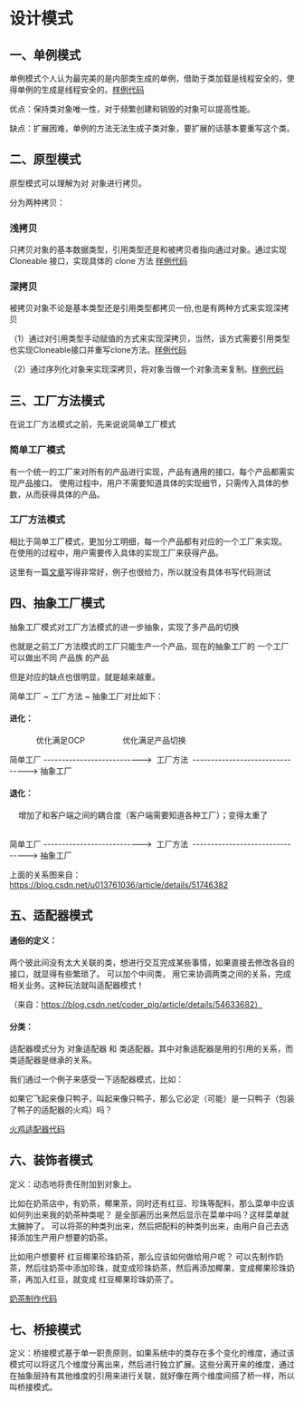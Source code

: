 # 设计模式

## 一、单例模式
单例模式个人认为最完美的是内部类生成的单例，借助于类加载是线程安全的，使得单例的生成是线程安全的。[样例代码](https://github.com/linweijiang/DesignPatterns/blob/master/src/main/java/com/lwj/basis/designpatterns/single/SingletonInnerClass.java)

优点：保持类对象唯一性，对于频繁创建和销毁的对象可以提高性能。

缺点：扩展困难，单例的方法无法生成子类对象，要扩展的话基本要重写这个类。

## 二、原型模式
原型模式可以理解为对 对象进行拷贝。

分为两种拷贝：

### 浅拷贝

  只拷贝对象的基本数据类型，引用类型还是和被拷贝者指向通过对象。通过实现 Cloneable 接口，实现具体的 clone 方法 [样例代码](https://github.com/linweijiang/DesignPatterns/tree/master/src/main/java/com/lwj/basis/designpatterns/prototype/shallow/)

### 深拷贝

  被拷贝对象不论是基本类型还是引用类型都拷贝一份,也是有两种方式来实现深拷贝

（1）通过对引用类型手动赋值的方式来实现深拷贝，当然，该方式需要引用类型也实现Cloneable接口并重写clone方法。[样例代码](https://github.com/linweijiang/DesignPatterns/tree/master/src/main/java/com/lwj/basis/designpatterns/prototype/deep/copy/)

（2）通过序列化对象来实现深拷贝，将对象当做一个对象流来复制。[样例代码](https://github.com/linweijiang/DesignPatterns/tree/master/src/main/java/com/lwj/basis/designpatterns/prototype/deep/serializable/)

## 三、工厂方法模式

在说工厂方法模式之前，先来说说简单工厂模式

### 简单工厂模式

有一个统一的工厂来对所有的产品进行实现，产品有通用的接口，每个产品都需实现产品接口。
使用过程中，用户不需要知道具体的实现细节，只需传入具体的参数，从而获得具体的产品。

### 工厂方法模式

相比于简单工厂模式，更加分工明细，每一个产品都有对应的一个工厂来实现。
在使用的过程中，用户需要传入具体的实现工厂来获得产品。

这里有一篇[文章](https://blog.csdn.net/coder_pig/article/details/54601954)写得非常好，例子也很给力，所以就没有具体书写代码测试

## 四、抽象工厂模式

抽象工厂模式对工厂方法模式的进一步抽象，实现了多产品的切换

也就是之前工厂方法模式的工厂只能生产一个产品，现在的抽象工厂的 一个工厂可以做出不同 产品族 的产品

但是对应的缺点也很明显，就是越来越重。

简单工厂 ~ 工厂方法 ~ 抽象工厂对比如下：

#### 进化：

            优化满足OCP                                   优化满足产品切换

简单工厂 --------------------------->  工厂方法  --------------------------------> 抽象工厂



#### 退化：

    增加了和客户端之间的耦合度（客户端需要知道各种工厂）；变得太重了                                    

简单工厂 --------------------------->  工厂方法  --------------------------------> 抽象工厂

上面的关系图来自：https://blog.csdn.net/u013761036/article/details/51746382

## 五、适配器模式

#### 通俗的定义：

两个彼此间没有太大关联的类，想进行交互完成某些事情，如果直接去修改各自的接口，就显得有些繁琐了。
可以加个中间类， 用它来协调两类之间的关系，完成相关业务。这种玩法就叫适配器模式！

（来自：https://blog.csdn.net/coder_pig/article/details/54633682）

#### 分类：

适配器模式分为 对象适配器 和 类适配器。其中对象适配器是用的引用的关系，而类适配器是继承的关系。

我们通过一个例子来感受一下适配器模式，比如：

如果它飞起来像只鸭子，叫起来像只鸭子，那么它必定（可能）是一只鸭子（包装了鸭子的适配器的火鸡）吗？

[火鸡适配器代码](https://github.com/linweijiang/DesignPatterns/tree/master/src/main/java/com/lwj/basis/designpatterns/adaptor/AdaptorTest.java)

## 六、装饰者模式

定义：动态地将责任附加到对象上。

比如在奶茶店中，有奶茶，椰果茶，同时还有红豆、珍珠等配料，那么菜单中应该如何列出来我的奶茶种类呢？
是全部遍历出来然后显示在菜单中吗？这样菜单就太臃肿了。
可以将茶的种类列出来，然后把配料的种类列出来，由用户自己去选择添加生产用户想要的奶茶。

比如用户想要杯 红豆椰果珍珠奶茶，那么应该如何做给用户呢？
可以先制作奶茶，然后往奶茶中添加珍珠，就变成珍珠奶茶，然后再添加椰果，变成椰果珍珠奶茶，再加入红豆，就变成 红豆椰果珍珠奶茶了。

[奶茶制作代码](https://github.com/linweijiang/DesignPatterns/blob/master/src/main/java/com/lwj/basis/designpatterns/decorator/DecoretorTest.java)

## 七、桥接模式

定义：桥接模式基于单一职责原则，如果系统中的类存在多个变化的维度，通过该模式可以将这几个维度分离出来，然后进行独立扩展。这些分离开来的维度，通过在抽象层持有其他维度的引用来进行关联，就好像在两个维度间搭了桥一样，所以叫桥接模式。


